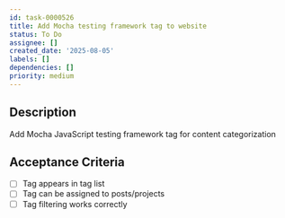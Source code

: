 ```yaml
---
id: task-0000526
title: Add Mocha testing framework tag to website
status: To Do
assignee: []
created_date: '2025-08-05'
labels: []
dependencies: []
priority: medium
---
```


## Description

Add Mocha JavaScript testing framework tag for content categorization

## Acceptance Criteria

- [ ] Tag appears in tag list
- [ ] Tag can be assigned to posts/projects
- [ ] Tag filtering works correctly
